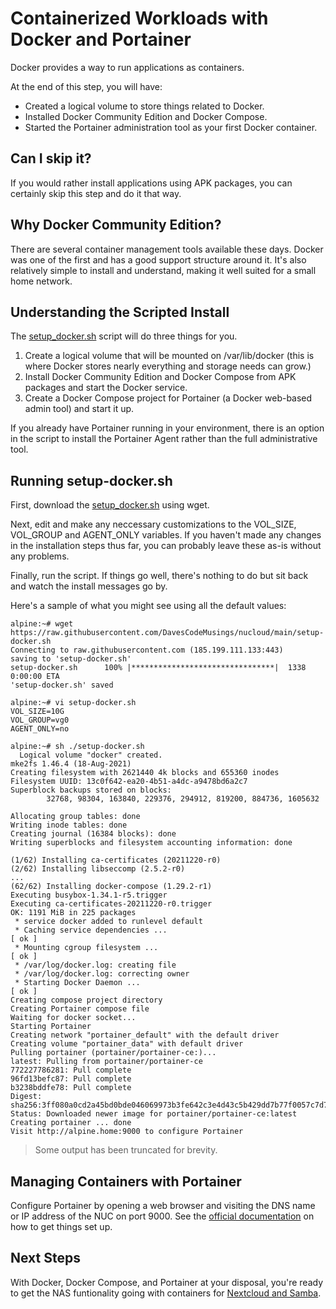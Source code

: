 # Containerized Workloads with Docker and Portainer
Docker provides a way to run applications as containers.

At the end of this step, you will have:
* Created a logical volume to store things related to Docker.
* Installed Docker Community Edition and Docker Compose.
* Started the Portainer administration tool as your first Docker container.

## Can I skip it?
If you would rather install applications using APK packages, you can certainly skip this step and do it that way.

## Why Docker Community Edition?
There are several container management tools available these days. Docker was one of the first and has a good support structure around it. It's also relatively simple to install and understand, making it well suited for a small home network.

## Understanding the Scripted Install
The [setup_docker.sh](https://raw.githubusercontent.com/DavesCodeMusings/nucloud/main/setup-docker.sh) script will do three things for you.

1. Create a logical volume that will be mounted on /var/lib/docker (this is where Docker stores nearly everything and storage needs can grow.)
2. Install Docker Community Edition and Docker Compose from APK packages and start the Docker service.
3. Create a Docker Compose project for Portainer (a Docker web-based admin tool) and start it up.

If you already have Portainer running in your environment, there is an option in the script to install the Portainer Agent rather than the full administrative tool.

## Running setup-docker.sh
First, download the [setup_docker.sh](https://raw.githubusercontent.com/DavesCodeMusings/nucloud/main/setup-docker.sh) using wget.

Next, edit and make any neccessary customizations to the VOL_SIZE, VOL_GROUP and AGENT_ONLY variables. If you haven't made any changes in the installation steps thus far, you can probably leave these as-is without any problems.

Finally, run the script.
If things go well, there's nothing to do but sit back and watch the install messages go by.

Here's a sample of what you might see using all the default values:

```
alpine:~# wget https://raw.githubusercontent.com/DavesCodeMusings/nucloud/main/setup-docker.sh
Connecting to raw.githubusercontent.com (185.199.111.133:443)
saving to 'setup-docker.sh'
setup-docker.sh      100% |********************************|  1338  0:00:00 ETA
'setup-docker.sh' saved

alpine:~# vi setup-docker.sh
VOL_SIZE=10G
VOL_GROUP=vg0
AGENT_ONLY=no

alpine:~# sh ./setup-docker.sh
  Logical volume "docker" created.
mke2fs 1.46.4 (18-Aug-2021)
Creating filesystem with 2621440 4k blocks and 655360 inodes
Filesystem UUID: 13c0f642-ea20-4b51-a4dc-a9478bd6a2c7
Superblock backups stored on blocks:
        32768, 98304, 163840, 229376, 294912, 819200, 884736, 1605632

Allocating group tables: done
Writing inode tables: done
Creating journal (16384 blocks): done
Writing superblocks and filesystem accounting information: done

(1/62) Installing ca-certificates (20211220-r0)
(2/62) Installing libseccomp (2.5.2-r0)
...
(62/62) Installing docker-compose (1.29.2-r1)
Executing busybox-1.34.1-r5.trigger
Executing ca-certificates-20211220-r0.trigger
OK: 1191 MiB in 225 packages
 * service docker added to runlevel default
 * Caching service dependencies ...                                   [ ok ]
 * Mounting cgroup filesystem ...                                     [ ok ]
 * /var/log/docker.log: creating file
 * /var/log/docker.log: correcting owner
 * Starting Docker Daemon ...                                         [ ok ]
Creating compose project directory
Creating Portainer compose file
Waiting for docker socket...
Starting Portainer
Creating network "portainer_default" with the default driver
Creating volume "portainer_data" with default driver
Pulling portainer (portainer/portainer-ce:)...
latest: Pulling from portainer/portainer-ce
772227786281: Pull complete
96fd13befc87: Pull complete
b3238bddfe78: Pull complete
Digest: sha256:3ff080a0cd2a45bd0bde046069973b3fe642c3e4d43c5b429dd7b77f0057c7d7
Status: Downloaded newer image for portainer/portainer-ce:latest
Creating portainer ... done
Visit http://alpine.home:9000 to configure Portainer
```

> Some output has been truncated for brevity.

## Managing Containers with Portainer
Configure Portainer by opening a web browser and visiting the DNS name or IP address of the NUC on port 9000. See the [official documentation](https://docs.portainer.io/) on how to get things set up.

## Next Steps
With Docker, Docker Compose, and Portainer at your disposal, you're ready to get the NAS funtionality going with containers for [Nextcloud and Samba](04_FileSharing.md).
